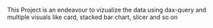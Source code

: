 This Project is an endeavour to vizualize the data using dax-query and multiple visuals like card, stacked bar chart, slicer and so on
